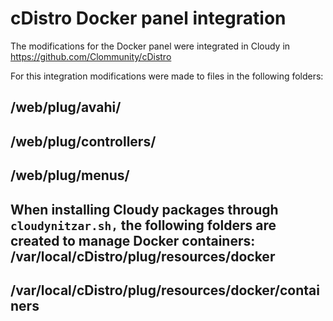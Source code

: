 # cDistro Docker panel integration

The modifications for the Docker panel were integrated in Cloudy in https://github.com/Clommunity/cDistro

For this integration modifications were made to files in the following folders:

 /web/plug/avahi/
---
 /web/plug/controllers/
---
 /web/plug/menus/
---

When installing Cloudy packages through `cloudynitzar.sh,` the following folders are created to manage Docker containers:
/var/local/cDistro/plug/resources/docker
---
/var/local/cDistro/plug/resources/docker/containers
---

